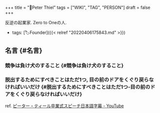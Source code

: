 +++
title = "👨Peter Thiel"
tags = ["WIKI", "TAG", "PERSON"]
draft = false
+++

反逆の起業家. Zero to Oneの人.

-   tags: [🏷Founder]({{< relref "20220406175843.md" >}})


## 名言 {#名言}


### 競争は負け犬のすること {#競争は負け犬のすること}


### 脱出するためにすべきことはただ1つ, 目の前のドアをくぐり戻らなければいいだけ {#脱出するためにすべきことはただ1つ-目の前のドアをくぐり戻らなければいいだけ}

ref. [ピーター・ティール卒業式スピーチ日本語字幕 - YouTube](https://www.youtube.com/watch?v=sepRIIQvWyE)

